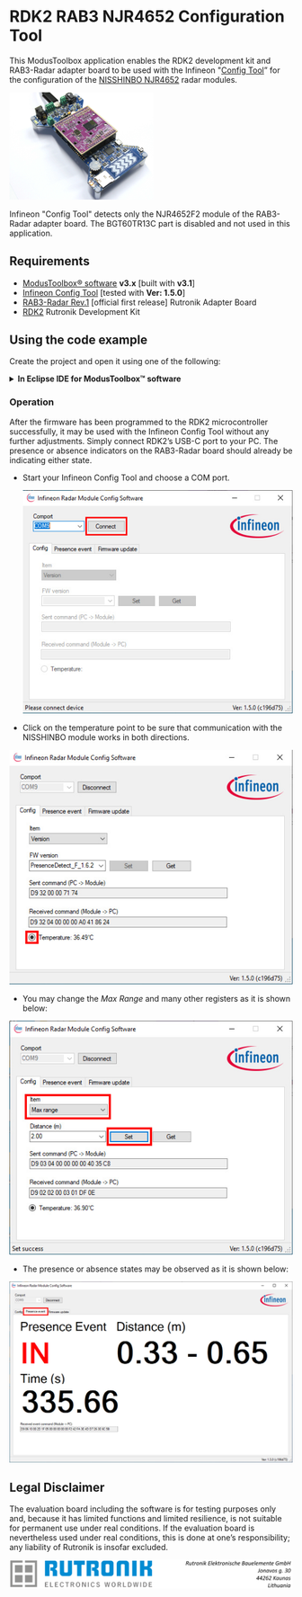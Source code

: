 # RDK2 RAB3 NJR4652 Configuration Tool 

This ModusToolbox application enables the RDK2 development kit and RAB3-Radar adapter board to be used with the Infineon "[Config Tool](https://www.infineon.com/cms/en/applications/solutions/sensor-solutions/presence-detection/?gatedContentFileId=~%275546d4627617cd8301763cc064e22550#!designsupport)” for the configuration of the [NISSHINBO NJR4652](https://www.nisshinbo-microdevices.co.jp/en/products/sensor-modules/spec/?product=njr4652js1) radar modules.

 <img src="images/rdk2_rab3.jpg" style="zoom:25%;" />

Infineon "Config Tool" detects only the NJR4652F2 module of the RAB3-Radar adapter board. The BGT60TR13C part is disabled and not used in this application.

## Requirements

- [ModusToolbox® software](https://www.infineon.com/cms/en/design-support/tools/sdk/modustoolbox-software/) **v3.x** [built with **v3.1**]
- [Infineon Config Tool](https://www.infineon.com/dgdl/Infineon-BGT60TR13C_Config_Tool-Software-v02_00-EN.zip?fileId=5546d4627617cd8301763cc064e22550&da=t) [tested with **Ver: 1.5.0**]
- [RAB3-Radar Rev.1](https://github.com/RutronikSystemSolutions/RAB3_Radar_Hardware_Files) [official first release] Rutronik Adapter Board
- [RDK2](https://github.com/RutronikSystemSolutions/RDK2_Documents) Rutronik Development Kit

## Using the code example

Create the project and open it using one of the following:

<details><summary><b>In Eclipse IDE for ModusToolbox&trade; software</b></summary>


1. Click the **New Application** link in the **Quick Panel** (or, use **File** > **New** > **ModusToolbox&trade; Application**). This launches the [Project Creator](https://www.infineon.com/ModusToolboxProjectCreator) tool.

2. Pick a RDK2 kit from the list shown in the **Project Creator - Choose Board Support Package (BSP)** dialog.

   When you select a RDK2, the example is reconfigured automatically to work with the kit. To work with a different supported kit later, use the [Library Manager](https://www.infineon.com/ModusToolboxLibraryManager) to choose the BSP for the RDK2. You can use the Library Manager to select or update the BSP and firmware libraries used in this application. To access the Library Manager, click the link from the **Quick Panel**.

   You can also just start the application creation process again and select a different kit.

   If you want to use the application for a kit not listed here, you may need to update the source files. If the kit does not have the required resources, the application may not work.

3. In the **Project Creator - Select Application** dialog, choose the RDK2_RAB3_Config_Tool example by enabling the checkbox.

4. (Optional) Change the suggested **New Application Name**.

5. The **Application(s) Root Path** defaults to the Eclipse workspace which is usually the desired location for the application. If you want to store the application in a different location, you can change the *Application(s) Root Path* value. Applications that share libraries should be in the same root path.

6. Click **Create** to complete the application creation process.

For more details, see the [Eclipse IDE for ModusToolbox&trade; software user guide](https://www.infineon.com/MTBEclipseIDEUserGuide) (locally available at *{ModusToolbox&trade; software install directory}/docs_{version}/mt_ide_user_guide.pdf*).

</details>

### Operation

After the firmware has been programmed to the RDK2 microcontroller successfully, it may be used with the Infineon Config Tool without any further adjustments. Simply connect RDK2’s USB-C port to your PC. The presence or absence indicators on the RAB3-Radar board should already be indicating either state. 

- Start your Infineon Config Tool and choose a COM port. 

  <img src="images/gui_start.jpg" style="zoom:100%;" />

- Click on the temperature point to be sure that communication with the NISSHINBO module works in both directions.


<img src="images/gui_temperature.jpg" style="zoom:100%;" />

- You may change the *Max Range* and many other registers as it is shown below:


<img src="images/gui_change_range.jpg" style="zoom:100%;" />

- The presence or absence states may be observed as it is shown below:


<img src="images/gui_presence.jpg" style="zoom:70%;" />

## Legal Disclaimer

The evaluation board including the software is for testing purposes only and, because it has limited functions and limited resilience, is not suitable for permanent use under real conditions. If the evaluation board is nevertheless used under real conditions, this is done at one’s responsibility; any liability of Rutronik is insofar excluded. 

<img src="images/rutronik_origin_kaunas.png" style="zoom:50%;" />




